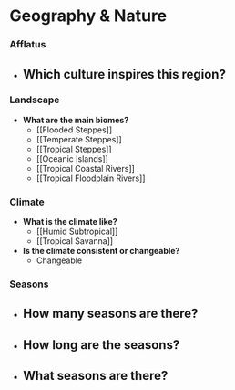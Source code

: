 # Geography & Nature
### Afflatus
- **Which culture inspires this region?**
	- 
### Landscape
- **What are the main biomes?**
	- [[Flooded Steppes]]
	- [[Temperate Steppes]]
	- [[Tropical Steppes]]
	- [[Oceanic Islands]]
	- [[Tropical Coastal Rivers]]
	- [[Tropical Floodplain Rivers]]
### **Climate**
- **What is the climate like?**
	- [[Humid Subtropical]]
	- [[Tropical Savanna]]
- **Is the climate consistent or changeable?**
	- Changeable
### **Seasons**
- **How many seasons are there?**
	- 
- **How long are the seasons?**
	- 
- **What seasons are there?**
	- 